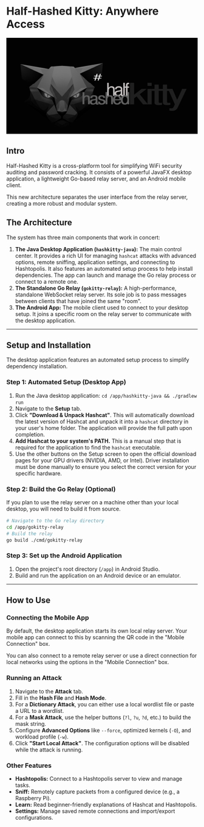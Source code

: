 # Half-Hashed Kitty: Anywhere Access

![Alt text](app/src/main/res/drawable/half_hashed_kitty_banner.png?raw=true "Half-Hashed Kitty")

## Intro

Half-Hashed Kitty is a cross-platform tool for simplifying WiFi security auditing and password cracking. It consists of a powerful JavaFX desktop application, a lightweight Go-based relay server, and an Android mobile client.

This new architecture separates the user interface from the relay server, creating a more robust and modular system.

## The Architecture

The system has three main components that work in concert:

1.  **The Java Desktop Application (`hashkitty-java`):** The main control center. It provides a rich UI for managing `hashcat` attacks with advanced options, remote sniffing, application settings, and connecting to Hashtopolis. It also features an automated setup process to help install dependencies. The app can launch and manage the Go relay process or connect to a remote one.
2.  **The Standalone Go Relay (`gokitty-relay`):** A high-performance, standalone WebSocket relay server. Its sole job is to pass messages between clients that have joined the same "room".
3.  **The Android App:** The mobile client used to connect to your desktop setup. It joins a specific room on the relay server to communicate with the desktop application.

---

## Setup and Installation

The desktop application features an automated setup process to simplify dependency installation.

### Step 1: Automated Setup (Desktop App)

1.  Run the Java desktop application: `cd /app/hashkitty-java && ./gradlew run`
2.  Navigate to the **Setup** tab.
3.  Click **"Download & Unpack Hashcat"**. This will automatically download the latest version of Hashcat and unpack it into a `hashcat` directory in your user's home folder. The application will provide the full path upon completion.
4.  **Add Hashcat to your system's PATH.** This is a manual step that is required for the application to find the `hashcat` executable.
5.  Use the other buttons on the Setup screen to open the official download pages for your GPU drivers (NVIDIA, AMD, or Intel). Driver installation must be done manually to ensure you select the correct version for your specific hardware.

### Step 2: Build the Go Relay (Optional)

If you plan to use the relay server on a machine other than your local desktop, you will need to build it from source.

```bash
# Navigate to the Go relay directory
cd /app/gokitty-relay
# Build the relay
go build ./cmd/gokitty-relay
```

### Step 3: Set up the Android Application

1.  Open the project's root directory (`/app`) in Android Studio.
2.  Build and run the application on an Android device or an emulator.

---

## How to Use

### Connecting the Mobile App

By default, the desktop application starts its own local relay server. Your mobile app can connect to this by scanning the QR code in the "Mobile Connection" box.

You can also connect to a remote relay server or use a direct connection for local networks using the options in the "Mobile Connection" box.

### Running an Attack

1.  Navigate to the **Attack** tab.
2.  Fill in the **Hash File** and **Hash Mode**.
3.  For a **Dictionary Attack**, you can either use a local wordlist file or paste a URL to a wordlist.
4.  For a **Mask Attack**, use the helper buttons (`?l`, `?u`, `?d`, etc.) to build the mask string.
5.  Configure **Advanced Options** like `--force`, optimized kernels (`-O`), and workload profile (`-w`).
6.  Click **"Start Local Attack"**. The configuration options will be disabled while the attack is running.

### Other Features

-   **Hashtopolis:** Connect to a Hashtopolis server to view and manage tasks.
-   **Sniff:** Remotely capture packets from a configured device (e.g., a Raspberry Pi).
-   **Learn:** Read beginner-friendly explanations of Hashcat and Hashtopolis.
-   **Settings:** Manage saved remote connections and import/export configurations.